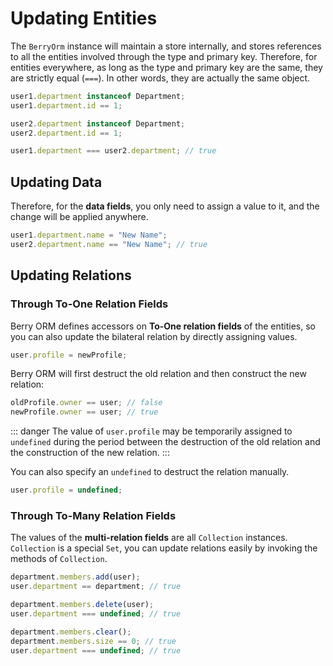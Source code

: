 # Updating Entities

The `BerryOrm` instance will maintain a store internally, and stores references to all the entities involved through the type and primary key. Therefore, for entities everywhere, as long as the type and primary key are the same, they are strictly equal (`===`). In other words, they are actually the same object.

```ts {7}
user1.department instanceof Department;
user1.department.id == 1;

user2.department instanceof Department;
user2.department.id == 1;

user1.department === user2.department; // true
```

## Updating Data

Therefore, for the **data fields**, you only need to assign a value to it, and the change will be applied anywhere.

```ts
user1.department.name = "New Name";
user2.department.name == "New Name"; // true
```

## Updating Relations

### Through To-One Relation Fields

Berry ORM defines accessors on **To-One relation fields** of the entities, so you can also update the bilateral relation by directly assigning values.

```ts
user.profile = newProfile;
```

Berry ORM will first destruct the old relation and then construct the new relation:

```ts
oldProfile.owner == user; // false
newProfile.owner == user; // true
```

::: danger
The value of `user.profile` may be temporarily assigned to `undefined` during the period between the destruction of the old relation and the construction of the new relation.
:::

You can also specify an `undefined` to destruct the relation manually.

```ts
user.profile = undefined;
```

### Through To-Many Relation Fields

The values of the **multi-relation fields** are all `Collection` instances. `Collection` is a special `Set`, you can update relations easily by invoking the methods of `Collection`.

```ts {1}
department.members.add(user);
user.department == department; // true
```

```ts {1}
department.members.delete(user);
user.department === undefined; // true
```

```ts {1}
department.members.clear();
department.members.size == 0; // true
user.department === undefined; // true
```
